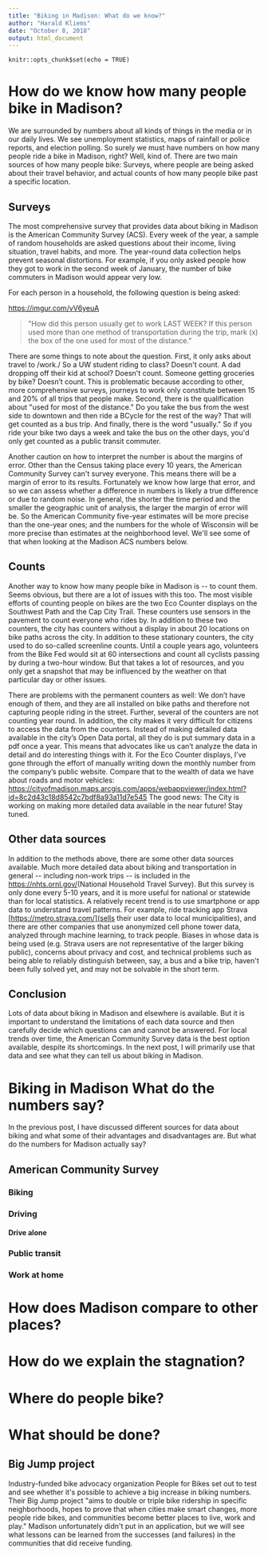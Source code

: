 ```yaml
---
title: "Biking in Madison: What do we know?"
author: "Harald Kliems"
date: "October 8, 2018"
output: html_document
---
```


```{r setup, include=FALSE}
knitr::opts_chunk$set(echo = TRUE)
```

# How do we know how many people bike in Madison?
We are surrounded by numbers about all kinds of things in the media or in our daily lives. We see unemployment statistics, maps of rainfall or police reports, and election polling. So surely we must have numbers on how many people ride a bike in Madison, right? Well, kind of. There are two main sources of how many people bike: Surveys, where people are being asked about their travel behavior, and actual counts of how many people bike past a specific location.

## Surveys
The most comprehensive survey that provides data about biking in Madison is the American Community Survey (ACS). Every week of the year, a sample of random households are asked questions about their income, living situation, travel habits, and more. The year-round data collection helps prevent seasonal distortions. For example, if you only asked people how they got to work in the second week of January, the number of bike commuters in Madison would appear very low.

For each person in a household, the following question is being asked:

<https://imgur.com/vV6yeuA>

> "How did this person usually get to work LAST WEEK? If this  person used more than one method of transportation during the trip, mark (x) the box of the one used for most of the distance."
    
There are some things to note about the question. First, it only asks about travel to /work./ So a UW student riding to class? Doesn't count. A dad dropping off their kid at school? Doesn't count. Someone getting groceries by bike? Doesn’t count. This is problematic because according to other, more comprehensive surveys, journeys to work only constitute between 15 and 20% of all trips that people make. Second, there is the qualification about "used for most of the distance." Do you take the bus from the west side to downtown and then ride a BCycle for the rest of the way? That will get counted as a bus trip. And finally, there is the word "usually." So if you ride your bike two days a week and take the bus on the other days, you'd only get counted as a public transit commuter.

Another caution on how to interpret the number is about the margins of error. Other than the Census taking place every 10 years, the American Community Survey can't survey everyone. This means there will be a margin of error to its results. Fortunately we know how large that error, and so we can assess whether a difference in numbers is likely a true difference or due to random noise. In general, the shorter the time period and the smaller the geographic unit of analysis, the larger the margin of error will be. So the American Community five-year estimates will be more precise than the one-year ones; and the numbers for the whole of Wisconsin will be more precise than estimates at the neighborhood level. We'll see some of that when looking at the Madison ACS numbers below.

## Counts
Another way to know how many people bike in Madison is -- to count them. Seems obvious, but there are a lot of issues with this too. The most visible efforts of counting people on bikes are the two Eco Counter displays on the Southwest Path and the Cap City Trail. These counters use sensors in the pavement to count everyone who rides by. In addition to these two counters, the city has counters without a display in about 20 locations on bike paths across the city.
In addition to these stationary counters, the city used to do so-called screenline counts. Until a couple years ago, volunteers from the Bike Fed would sit at 60 intersections and count all cyclists passing by during a two-hour window. But that takes a lot of resources, and you only get a snapshot that may be influenced by the weather on that particular day or other issues.

There are problems with the permanent counters as well: We don’t have enough of them, and they are all installed on bike paths and therefore not capturing people riding in the street. Further, several of the counters are not counting year round. In addition, the city makes it very difficult for citizens to access the data from the counters. Instead of making detailed data available in the city’s Open Data portal, all they do is put summary data in a pdf once a year. This means that advocates like us can’t analyze the data in detail and do interesting things with it. For the Eco Counter displays, I’ve gone through the effort of manually writing down the monthly number from the company’s public website.
Compare that to the wealth of data we have about roads and motor vehicles: <https://cityofmadison.maps.arcgis.com/apps/webappviewer/index.html?id=8c2d43c18d8542c7bdf8a93a11d7e545> The good news: The City is working on making more detailed data available in the near future! Stay tuned.

## Other data sources
In addition to the methods above, there are some other data sources available. Much more detailed data about biking and transportation in general -- including non-work trips -- is included in the <https://nhts.ornl.gov/>(National Household Travel Survey). But this survey is only done every 5-10 years, and it is more useful for national or statewide than for local statistics. A relatively recent trend is to use smartphone or app data to understand travel patterns. For example, ride tracking app Strava [https://metro.strava.com/](sells their user data to local municipalities), and there are other companies that use anonymized cell phone tower data, analyzed through machine learning, to track people. Biases in whose data is being used (e.g. Strava users are not representative of the larger biking public), concerns about privacy and cost, and technical problems such as being able to reliably distinguish between, say, a bus and a bike trip, haven't been fully solved yet, and may not be solvable in the short term.

## Conclusion

Lots of data about biking in Madison and elsewhere is available. But it is important to understand the limitations of each data source and then carefully decide which questions can and cannot be answered. For local trends over time, the American Community Survey data is the best option available, despite its shortcomings. In the next post, I will primarily use that data and see what they can tell us about biking in Madison. 

# Biking in Madison What do the numbers say?
In the previous post, I have discussed different sources for data about biking and what some of their advantages and disadvantages are.  But what do the numbers for Madison actually say?

## American Community Survey


### Biking
### Driving
#### Drive alone
### Public transit
### Work at home

# How does Madison compare to other places?

# How do we explain the stagnation?

# Where do people bike?

# What should be done?

## Big Jump project
Industry-funded bike advocacy organization People for Bikes set out to test and see whether it's possible to achieve a big increase in biking numbers. Their Big Jump project "aims to double or triple bike ridership in specific neighborhoods, hopes to prove that when cities make smart changes, more people ride bikes, and communities become better places to live, work and play." Madison unfortunately didn't put in an application, but we will see what lessons can be learned from the successes (and failures) in the communities that did receive funding.
